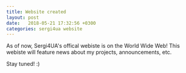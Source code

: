 ```yaml
---
title: Website created
layout: post
date:   2018-05-21 17:32:56 +0300
categories: sergi4ua website
---
```

As of now, Sergi4UA's offical webiste is on the World Wide Web! This webiste will feature news about my projects, announcements, etc.

Stay tuned! :)